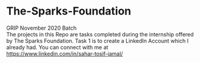 # The-Sparks-Foundation
GRIP November 2020 Batch \
The projects in this Repo are tasks completed during the internship offered by The Sparks Foundation.
Task 1 is to create a LinkedIn Account which I already had.
You can connect with me at https://www.linkedin.com/in/sahar-tosif-jamal/
